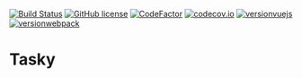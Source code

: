 [![Build Status](https://travis-ci.org/vjaos/Tasky.svg?branch=master)](https://travis-ci.org/vjaos/Tasky)
[![GitHub license](https://img.shields.io/github/license/mashape/apistatus.svg)](https://github.com/vjaos/Tasky/blob/master/LICENSE)
[![CodeFactor](https://www.codefactor.io/repository/github/vjaos/tasky/badge)](https://www.codefactor.io/repository/github/vjaos/tasky)
[![codecov.io](https://codecov.io/github/vjaos/Tasky/coverage.svg?branch=master)](https://codecov.io/github/vjaos/Tasky?branch=master)
[![versionvuejs](https://img.shields.io/badge/dynamic/json?color=brightgreen&url=https://raw.githubusercontent.com/vjaos/tasky/master/frontend/package.json&query=$.dependencies.vue&label=vue&logo=vue.js)](https://vuejs.org/)
[![versionwebpack](https://img.shields.io/badge/dynamic/json?color=brightgreen&url=https://raw.githubusercontent.com/vjaos/tasky/master/frontend/package-lock.json&query=$.dependencies.webpack.version&label=webpack&logo=webpack)](https://webpack.js.org/)
# Tasky